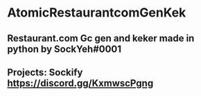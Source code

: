# AtomicRestaurantcomGenKek
## Restaurant.com Gc gen and keker made in python by SockYeh#0001
## Projects: Sockify https://discord.gg/KxmwscPgng
